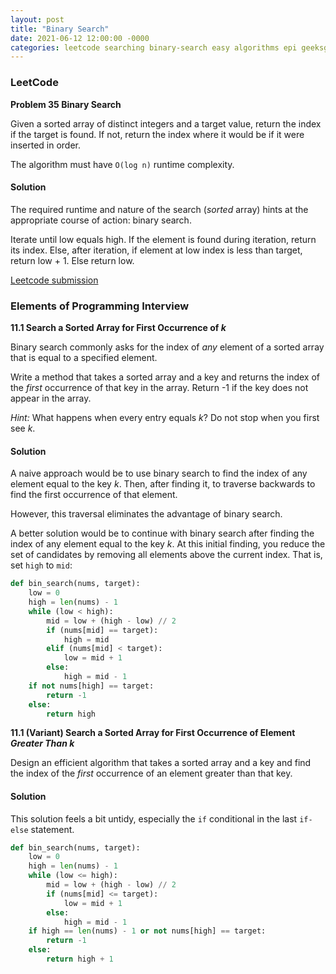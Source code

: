 ```yaml
---
layout: post
title: "Binary Search"
date: 2021-06-12 12:00:00 -0000
categories: leetcode searching binary-search easy algorithms epi geeksgeeks
---
```


### LeetCode

**Problem 35 Binary Search** 

Given a sorted array of distinct integers and a target value, return the index if the target is found. If not, return the index where it would be if it were inserted in order.

The algorithm must have `O(log n)` runtime complexity.

#### Solution

The required runtime and nature of the search (*sorted* array) hints at the appropriate course of action: binary search.

Iterate until low equals high. If the element is found during iteration, return its index. Else, after iteration, if element at low index is less than target, return low + 1. Else return low.



[Leetcode submission](https://leetcode.com/submissions/detail/507525508/)

### Elements of Programming Interview

**11.1 Search a Sorted Array for First Occurrence of *k***

Binary search commonly asks for the index of *any* element of a sorted array that is equal to a specified element.

Write a method that takes a sorted array and a key and returns the index of the *first* occurrence of that key in the array. Return -1 if the key does not appear in the array.

*Hint:* What happens when every entry equals *k*? Do not stop when you first see *k*.

#### Solution

A naive approach would be to use binary search to find the index of any element equal to the key *k*. Then, after finding it, to traverse backwards to find the first occurrence of that element.

However, this traversal eliminates the advantage of binary search.

A better solution would be to continue with binary search after finding the index of any element equal to the key *k*. At this initial finding, you reduce the set of candidates by removing all elements above the current index. That is, set `high` to `mid`:

```python
def bin_search(nums, target):
    low = 0
    high = len(nums) - 1
    while (low < high):
        mid = low + (high - low) // 2
        if (nums[mid] == target):
            high = mid
        elif (nums[mid] < target):
            low = mid + 1
        else:
            high = mid - 1
    if not nums[high] == target:
        return -1
    else:
        return high
```

**11.1 (Variant) Search a Sorted Array for First Occurrence of Element *Greater Than* *k***

Design an efficient algorithm that takes a sorted array and a key and find the index of the *first* occurrence of an element greater than that key. 

#### Solution

This solution feels a bit untidy, especially the `if` conditional in the last `if-else` statement.

```python
def bin_search(nums, target):
    low = 0
    high = len(nums) - 1
    while (low <= high):
        mid = low + (high - low) // 2
        if (nums[mid] <= target):
            low = mid + 1
        else:
            high = mid - 1
    if high == len(nums) - 1 or not nums[high] == target:
        return -1
    else:
        return high + 1
```
